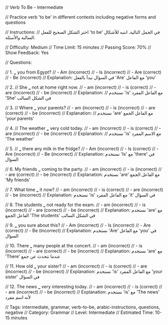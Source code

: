 // Verb To Be - Intermediate

// Practice verb 'to be' in different contexts including negative forms and questions

// Instructions:
// اختر الشكل الصحيح للفعل 'to be' في الجمل التالية. انتبه للأشكال السالبة والأسئلة.

// Difficulty: Medium
// Time Limit: 15 minutes
// Passing Score: 70%
// Show Feedback: Yes

// Questions:

// 1. **\_** you from Egypt?
// - Am (incorrect)
// - Is (incorrect)
// - Are (correct)
// - Be (incorrect)
// Explanation: في السؤال نبدأ بالفعل 'Are' مع الفاعل 'you'

// 2.
// She **\_** not at home right now.
// - am (incorrect)
// - is (correct)
// - are (incorrect)
// - be (incorrect)
// Explanation:
// نستخدم 'is' مع الفاعل المفرد 'She' في الشكل السالب

// 3.
// Where **\_** your parents?
// - am (incorrect)
// - is (incorrect)
// - are (correct)
// - be (incorrect)
// Explanation:
// نستخدم 'are' مع الفاعل الجمع 'your parents'

// 4.
// The weather **\_** very cold today.
// - am (incorrect)
// - is (correct)
// - are (incorrect)
// - be (incorrect)
// Explanation:
// نستخدم 'is' مع الاسم المفرد 'The weather'

// 5.
// **\_** there any milk in the fridge?
// - Am (incorrect)
// - Is (correct)
// - Are (incorrect)
// - Be (incorrect)
// Explanation: نستخدم 'Is' مع 'there' في السؤال

// 6. My friends **\_** coming to the party.
// - am (incorrect)
// - is (incorrect)
// - are (correct)
// - be (incorrect)
// Explanation: نستخدم 'are' مع الفاعل الجمع 'My friends'

// 7. What time **\_** it now?
// - am (incorrect)
// - is (correct)
// - are (incorrect)
// - be (incorrect)
// Explanation: نستخدم 'is' مع الفاعل المفرد 'it' في السؤال

// 8. The students **\_** not ready for the exam.
// - am (incorrect)
// - is (incorrect)
// - are (correct)
// - be (incorrect)
// Explanation: نستخدم 'are' مع الفاعل الجمع 'The students' في الشكل السالب

// 9. **\_** you sure about this?
// - Am (incorrect)
// - Is (incorrect)
// - Are (correct)
// - Be (incorrect)
// Explanation: نستخدم 'Are' مع الفاعل 'you' في السؤال

// 10. There **\_** many people at the concert.
// - am (incorrect)
// - is (incorrect)
// - are (correct)
// - be (incorrect)
// Explanation: نستخدم 'are' مع 'There' عندما نتحدث عن جمع

// 11. How old **\_** your sister?
// - am (incorrect)
// - is (correct)
// - are (incorrect)
// - be (incorrect)
// Explanation: نستخدم 'is' مع الفاعل المفرد 'your sister' في السؤال

// 12. The news **\_** very interesting today.
// - am (incorrect)
// - is (correct)
// - are (incorrect)
// - be (incorrect)
// Explanation: نستخدم 'is' مع 'The news' لأنه اسم مفرد

// Tags: intermediate, grammar, verb-to-be, arabic-instructions, questions, negative
// Category: Grammar
// Level: Intermediate
// Estimated Time: 10-15 minutes
